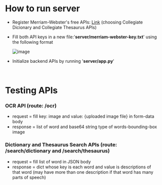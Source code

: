 # How to run server

- Register Merriam-Webster's free APIs: [Link](https://dictionaryapi.com "Merriam-webster") (choosing Collegiate Dicionary and Collegiate Thesaurus APIs)
- Fill both API keys in a new file:'**server/merriam-webster-key.txt**' using the following format

    ![image](https://user-images.githubusercontent.com/47115113/158423520-c43a0f9d-8de7-447a-bfa4-ce251db1ed15.png)
- Initialize backend APIs by running '**server/app.py**'

<br />

# Testing APIs

### OCR API (route: /ocr)
- request = fill key: image and value: {uploaded image file} in form-data body
- response = list of word and base64 string type of words-bounding-box image

### Dictionary and Thesaurus Search APIs (route: /search/dictionary and /search/thesaurus)
- request = fill list of word in JSON body 
- response = dict whose key is each word and value is descriptions of that word (may have more than one description if that word has many parts of speech)
